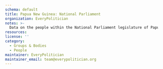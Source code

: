```yaml
---
schema: default
title: Papua New Guinea: National Parliament
organization: EveryPolitician
notes: >-
  Data on the people within the National Parliament legislature of Papua New Guinea.
resources:
license: ''
category:
  - Groups & Bodies
  - People
maintainer: EveryPolitician
maintainer_email: team@everypolitician.org
---
```

